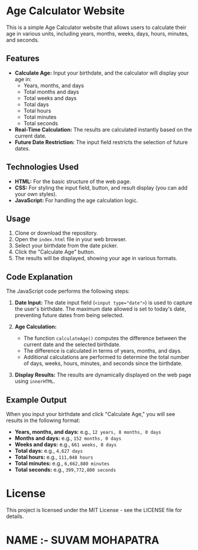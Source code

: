 # Age Calculator Website

This is a simple Age Calculator website that allows users to calculate their age in various units, including years, months, weeks, days, hours, minutes, and seconds.

## Features

- **Calculate Age:** Input your birthdate, and the calculator will display your age in:
  - Years, months, and days
  - Total months and days
  - Total weeks and days
  - Total days
  - Total hours
  - Total minutes
  - Total seconds
- **Real-Time Calculation:** The results are calculated instantly based on the current date.
- **Future Date Restriction:** The input field restricts the selection of future dates.

## Technologies Used

- **HTML:** For the basic structure of the web page.
- **CSS:** For styling the input field, button, and result display (you can add your own styles).
- **JavaScript:** For handling the age calculation logic.

## Usage

1. Clone or download the repository.
2. Open the `index.html` file in your web browser.
3. Select your birthdate from the date picker.
4. Click the "Calculate Age" button.
5. The results will be displayed, showing your age in various formats.

## Code Explanation

The JavaScript code performs the following steps:

1. **Date Input:** The date input field (`<input type="date">`) is used to capture the user's birthdate. The maximum date allowed is set to today's date, preventing future dates from being selected.

2. **Age Calculation:**
   - The function `calculateAge()` computes the difference between the current date and the selected birthdate.
   - The difference is calculated in terms of years, months, and days.
   - Additional calculations are performed to determine the total number of days, weeks, hours, minutes, and seconds since the birthdate.

3. **Display Results:** The results are dynamically displayed on the web page using `innerHTML`.

## Example Output

When you input your birthdate and click "Calculate Age," you will see results in the following format:

- **Years, months, and days:** e.g., `12 years, 8 months, 0 days`
- **Months and days:** e.g., `152 months, 0 days`
- **Weeks and days:** e.g., `661 weeks, 0 days`
- **Total days:** e.g., `4,627 days`
- **Total hours:** e.g., `111,048 hours`
- **Total minutes:** e.g., `6,662,880 minutes`
- **Total seconds:** e.g., `399,772,800 seconds`

# License
This project is licensed under the MIT License - see the LICENSE file for details.

# NAME :- SUVAM MOHAPATRA